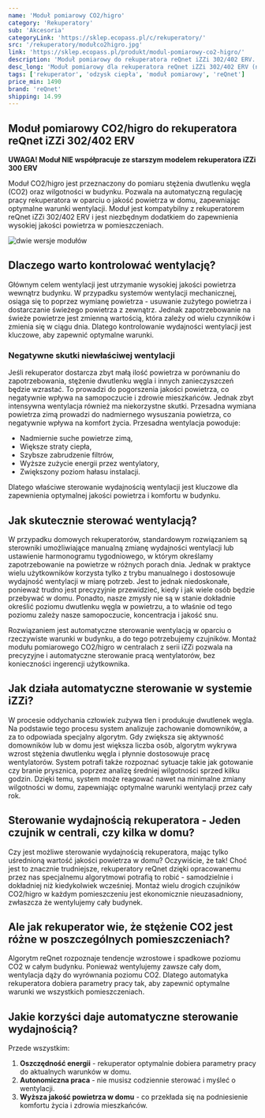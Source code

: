 ```yaml
---
name: 'Moduł pomiarowy CO2/higro'
category: 'Rekuperatory'
sub: 'Akcesoria'
categoryLink: 'https://sklep.ecopass.pl/c/rekuperatory/'
src: '/rekuperatory/modułco2higro.jpg'
link: 'https://sklep.ecopass.pl/produkt/modul-pomiarowy-co2-higro/'
description: 'Moduł pomiarowy do rekuperatora reQnet iZZi 302/402 ERV.'
desc_long: 'Moduł pomiarowy dla rekuperatora reQnet iZZi 302/402 ERV (niekompatybilny z rekuperatorem iZZi 300 ERV) służy do pomiaru stężenia dwutlenku węgla i wilgotności wewnątrz budynku. Moduł umożliwia automatyczną regulację pracy rekuperatora w oparciu o jakość powietrza w domu. Jest przeznaczony do samodzielnego montażu wewnątrz centrali.'
tags: ['rekuperator', 'odzysk ciepła', 'moduł pomiarowy', 'reQnet']
price_min: 1490
brand: 'reQnet'
shipping: 14.99
---
```


## Moduł pomiarowy CO2/higro do rekuperatora reQnet iZZi 302/402 ERV

**UWAGA! Moduł NIE współpracuje ze starszym modelem rekuperatora iZZi 300 ERV**

Moduł CO2/higro jest przeznaczony do pomiaru stężenia dwutlenku węgla (CO2) oraz wilgotności w budynku. Pozwala na automatyczną regulację pracy rekuperatora w oparciu o jakość powietrza w domu, zapewniając optymalne warunki wentylacji. Moduł jest kompatybilny z rekuperatorem reQnet iZZi 302/402 ERV i jest niezbędnym dodatkiem do zapewnienia wysokiej jakości powietrza w pomieszczeniach.

![dwie wersje modułów](/rekuperatory/moduły.png)

## Dlaczego warto kontrolować wentylację?

Głównym celem wentylacji jest utrzymanie wysokiej jakości powietrza wewnątrz budynku. W przypadku systemów wentylacji mechanicznej, osiąga się to poprzez wymianę powietrza - usuwanie zużytego powietrza i dostarczanie świeżego powietrza z zewnątrz. Jednak zapotrzebowanie na świeże powietrze jest zmienną wartością, która zależy od wielu czynników i zmienia się w ciągu dnia. Dlatego kontrolowanie wydajności wentylacji jest kluczowe, aby zapewnić optymalne warunki.

### Negatywne skutki niewłaściwej wentylacji

Jeśli rekuperator dostarcza zbyt małą ilość powietrza w porównaniu do zapotrzebowania, stężenie dwutlenku węgla i innych zanieczyszczeń będzie wzrastać. To prowadzi do pogorszenia jakości powietrza, co negatywnie wpływa na samopoczucie i zdrowie mieszkańców. Jednak zbyt intensywna wentylacja również ma niekorzystne skutki. Przesadna wymiana powietrza zimą prowadzi do nadmiernego wysuszania powietrza, co negatywnie wpływa na komfort życia. Przesadna wentylacja powoduje:

- Nadmiernie suche powietrze zimą,
- Większe straty ciepła,
- Szybsze zabrudzenie filtrów,
- Wyższe zużycie energii przez wentylatory,
- Zwiększony poziom hałasu instalacji.

Dlatego właściwe sterowanie wydajnością wentylacji jest kluczowe dla zapewnienia optymalnej jakości powietrza i komfortu w budynku.

## Jak skutecznie sterować wentylacją?

W przypadku domowych rekuperatorów, standardowym rozwiązaniem są sterowniki umożliwiające manualną zmianę wydajności wentylacji lub ustawienie harmonogramu tygodniowego, w którym określamy zapotrzebowanie na powietrze w różnych porach dnia. Jednak w praktyce wielu użytkowników korzysta tylko z trybu manualnego i dostosowuje wydajność wentylacji w miarę potrzeb. Jest to jednak niedoskonałe, ponieważ trudno jest precyzyjnie przewidzieć, kiedy i jak wiele osób będzie przebywać w domu. Ponadto, nasze zmysły nie są w stanie dokładnie określić poziomu dwutlenku węgla w powietrzu, a to właśnie od tego poziomu zależy nasze samopoczucie, koncentracja i jakość snu.

Rozwiązaniem jest automatyczne sterowanie wentylacją w oparciu o rzeczywiste warunki w budynku, a do tego potrzebujemy czujników. Montaż modułu pomiarowego CO2/higro w centralach z serii iZZi pozwala na precyzyjne i automatyczne sterowanie pracą wentylatorów, bez konieczności ingerencji użytkownika.

## Jak działa automatyczne sterowanie w systemie iZZi?

W procesie oddychania człowiek zużywa tlen i produkuje dwutlenek węgla. Na podstawie tego procesu system analizuje zachowanie domowników, a za to odpowiada specjalny algorytm. Gdy zwiększa się aktywność domowników lub w domu jest większa liczba osób, algorytm wykrywa wzrost stężenia dwutlenku węgla i płynnie dostosowuje pracę wentylatorów. System potrafi także rozpoznać sytuacje takie jak gotowanie czy branie prysznica, poprzez analizę średniej wilgotności sprzed kilku godzin. Dzięki temu, system może reagować nawet na minimalne zmiany wilgotności w domu, zapewniając optymalne warunki wentylacji przez cały rok.

## Sterowanie wydajnością rekuperatora - Jeden czujnik w centrali, czy kilka w domu?

Czy jest możliwe sterowanie wydajnością rekuperatora, mając tylko uśrednioną wartość jakości powietrza w domu? Oczywiście, że tak! Choć jest to znacznie trudniejsze, rekuperatory reQnet dzięki opracowanemu przez nas specjalnemu algorytmowi potrafią to robić - samodzielnie i dokładniej niż kiedykolwiek wcześniej. Montaż wielu drogich czujników CO2/higro w każdym pomieszczeniu jest ekonomicznie nieuzasadniony, zwłaszcza że wentylujemy cały budynek.

## Ale jak rekuperator wie, że stężenie CO2 jest różne w poszczególnych pomieszczeniach?

Algorytm reQnet rozpoznaje tendencje wzrostowe i spadkowe poziomu CO2 w całym budynku. Ponieważ wentylujemy zawsze cały dom, wentylacja dąży do wyrównania poziomu CO2. Dlatego automatyka rekuperatora dobiera parametry pracy tak, aby zapewnić optymalne warunki we wszystkich pomieszczeniach.

## Jakie korzyści daje automatyczne sterowanie wydajnością?

Przede wszystkim:

1. **Oszczędność energii** - rekuperator optymalnie dobiera parametry pracy do aktualnych warunków w domu.
2. **Autonomiczna praca** - nie musisz codziennie sterować i myśleć o wentylacji.
3. **Wyższa jakość powietrza w domu** - co przekłada się na podniesienie komfortu życia i zdrowia mieszkańców.
